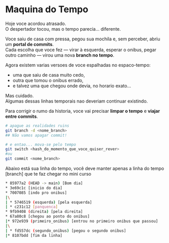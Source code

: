# Maquina do Tempo

Hoje voce acordou atrasado.  
O despertador tocou, mas o tempo parecia... diferente.

Voce saiu de casa com pressa, pegou sua mochila e, sem perceber, abriu um **portal de commits**.  
Cada escolha que voce fez — virar à esquerda, esperar o onibus, pegar outro caminho — virou uma nova **branch no tempo**.

Agora existem varias versoes de voce espalhadas no espaco-tempo:
- uma que saiu de casa muito cedo,
- outra que tomou o onibus errado,
- e talvez uma que chegou onde devia, no horario exato...

Mas cuidado.  
Algumas dessas linhas temporais nao deveriam continuar existindo.

Para corrigir o rumo da historia, voce vai precisar **limpar o tempo** e **viajar entre commits**.

```bash
# apague as realidades ruins
git branch -d <nome_branch>
## Não vamos apagar commit!

# e entao... mova-se pelo tempo
git switch <hash_do_momento_que_voce_quiser_rever>
#ou 
git commit <nome_branch>
```

Abaixo está sua linha do tempo, você deve manter apenas a linha do tempo [branch] que te faz chegar no mini curso

```bash
* 85977a2 (HEAD -> main) [Bom dia]
* 3e69c1c [inicio do dia]
* 7007085 [indo pro onibus]
|\
| * 5746519 (esquerda) [pela esquerda]
| * c231c12 [panquenca]
* 9fb9408 (direita) [pela direita]
* 67a80c8 [chegou ao ponto do onibus]
|* 972e939 (primeiro_onibus) [entrou no primeiro onibus que passou]
|\
| * fd557dc (segundo_onibus) [pegou o segundo onibus]
|* 8107bdd [fim da linha]
```